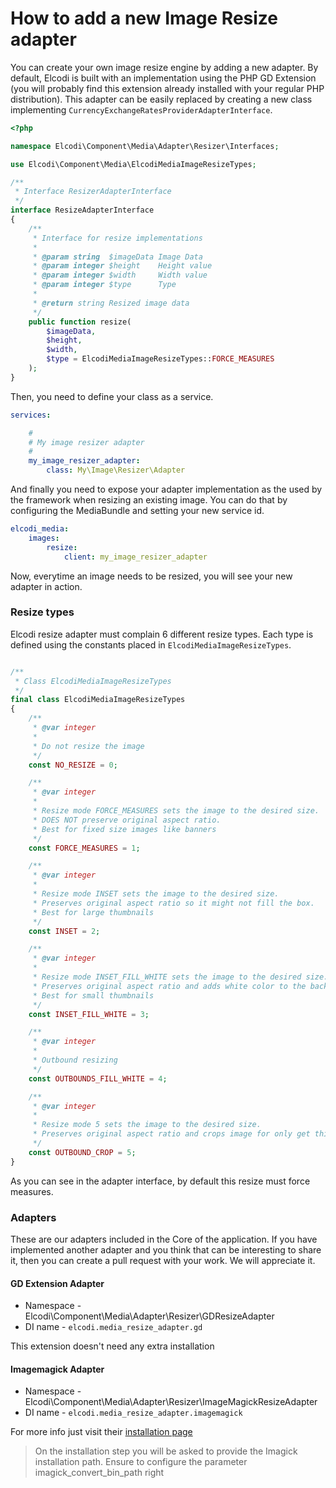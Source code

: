 How to add a new Image Resize adapter
=====================================

You can create your own image resize engine by adding a new adapter. By default,
Elcodi is built with an implementation using the PHP GD Extension (you will
probably find this extension already installed with your regular PHP
distribution). This adapter can be easily replaced by creating a new class
implementing `CurrencyExchangeRatesProviderAdapterInterface`.

``` php
<?php

namespace Elcodi\Component\Media\Adapter\Resizer\Interfaces;

use Elcodi\Component\Media\ElcodiMediaImageResizeTypes;

/**
 * Interface ResizerAdapterInterface
 */
interface ResizeAdapterInterface
{
    /**
     * Interface for resize implementations
     *
     * @param string  $imageData Image Data
     * @param integer $height    Height value
     * @param integer $width     Width value
     * @param integer $type      Type
     *
     * @return string Resized image data
     */
    public function resize(
        $imageData,
        $height,
        $width,
        $type = ElcodiMediaImageResizeTypes::FORCE_MEASURES
    );
}
```

Then, you need to define your class as a service.

``` yml
services:

    #
    # My image resizer adapter
    #
    my_image_resizer_adapter:
        class: My\Image\Resizer\Adapter
```

And finally you need to expose your adapter implementation as the used by the
framework when resizing an existing image. You can do that by configuring the
MediaBundle and setting your new service id.

``` yml
elcodi_media:
    images:
        resize:
            client: my_image_resizer_adapter
```

Now, everytime an image needs to be resized, you will see your new adapter in
action.

### Resize types

Elcodi resize adapter must complain 6 different resize types. Each type is
defined using the constants placed in `ElcodiMediaImageResizeTypes`.

``` php

/**
 * Class ElcodiMediaImageResizeTypes
 */
final class ElcodiMediaImageResizeTypes
{
    /**
     * @var integer
     *
     * Do not resize the image
     */
    const NO_RESIZE = 0;

    /**
     * @var integer
     *
     * Resize mode FORCE_MEASURES sets the image to the desired size.
     * DOES NOT preserve original aspect ratio.
     * Best for fixed size images like banners
     */
    const FORCE_MEASURES = 1;

    /**
     * @var integer
     *
     * Resize mode INSET sets the image to the desired size.
     * Preserves original aspect ratio so it might not fill the box.
     * Best for large thumbnails
     */
    const INSET = 2;

    /**
     * @var integer
     *
     * Resize mode INSET_FILL_WHITE sets the image to the desired size.
     * Preserves original aspect ratio and adds white color to the background in order to fill the box.
     * Best for small thumbnails
     */
    const INSET_FILL_WHITE = 3;

    /**
     * @var integer
     *
     * Outbound resizing
     */
    const OUTBOUNDS_FILL_WHITE = 4;

    /**
     * @var integer
     *
     * Resize mode 5 sets the image to the desired size.
     * Preserves original aspect ratio and crops image for only get this area.
     */
    const OUTBOUND_CROP = 5;
}
```

As you can see in the adapter interface, by default this resize must force
measures.

### Adapters

These are our adapters included in the Core of the application. If you have
implemented another adapter and you think that can be interesting to share it,
then you can create a pull request with your work. We will appreciate it.

#### GD Extension Adapter

* Namespace - Elcodi\Component\Media\Adapter\Resizer\GDResizeAdapter
* DI name - `elcodi.media_resize_adapter.gd`

This extension doesn't need any extra installation

#### Imagemagick Adapter

* Namespace - Elcodi\Component\Media\Adapter\Resizer\ImageMagickResizeAdapter
* DI name - `elcodi.media_resize_adapter.imagemagick`

For more info just visit their [installation page](http://php.net/manual/en/imagick.setup.php)

> On the installation step you will be asked to provide the Imagick installation
> path. Ensure to configure the parameter imagick_convert_bin_path right

